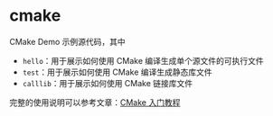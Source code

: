 # cmake
CMake Demo 示例源代码，其中

- `hello`：用于展示如何使用 CMake 编译生成单个源文件的可执行文件
- `test`：用于展示如何使用 CMake 编译生成静态库文件
- `calllib`：用于展示如何使用 CMake 链接库文件



完整的使用说明可以参考文章：[CMake 入门教程](https://leehao.me/CMake-%E5%85%A5%E9%97%A8%E6%95%99%E7%A8%8B/)